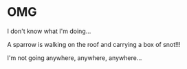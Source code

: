 # OMG
I don't know what I'm doing...

A sparrow is walking on the roof and carrying a box of snot!!!

I'm not going anywhere, anywhere, anywhere...
